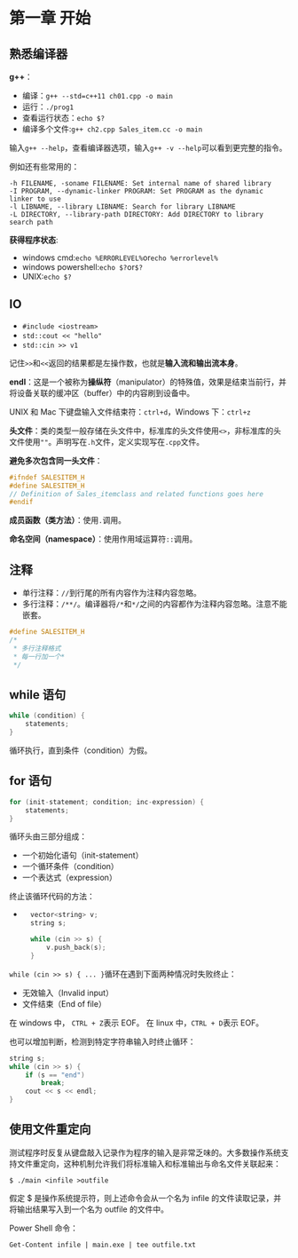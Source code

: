 # 第一章 开始

## 熟悉编译器

**g++**：

- 编译：`g++ --std=c++11 ch01.cpp -o main`
- 运行：`./prog1`
- 查看运行状态：`echo $?`
- 编译多个文件:`g++ ch2.cpp Sales_item.cc -o main`

输入`g++ --help`，查看编译器选项，输入`g++ -v --help`可以看到更完整的指令。

例如还有些常用的：

```shell
-h FILENAME, -soname FILENAME: Set internal name of shared library
-I PROGRAM, --dynamic-linker PROGRAM: Set PROGRAM as the dynamic linker to use
-l LIBNAME, --library LIBNAME: Search for library LIBNAME
-L DIRECTORY, --library-path DIRECTORY: Add DIRECTORY to library search path
```

**获得程序状态**:

- windows cmd:`echo %ERRORLEVEL%`or`echo %errorlevel%`
- windows powershell:`echo $?`or`$?`
- UNIX:`echo $?`

## IO

- `#include <iostream>`
- `std::cout << "hello"`
- `std::cin >> v1`

记住`>>`和`<<`返回的结果都是左操作数，也就是**输入流和输出流本身**。

**endl**：这是一个被称为**操纵符**（manipulator）的特殊值，效果是结束当前行，并将设备关联的缓冲区（buffer）中的内容刷到设备中。

UNIX 和 Mac 下键盘输入文件结束符：`ctrl+d`，Windows 下：`ctrl+z`

**头文件**：类的类型一般存储在头文件中，标准库的头文件使用`<>`，非标准库的头文件使用`""`。声明写在`.h`文件，定义实现写在`.cpp`文件。

**避免多次包含同一头文件**：

```cpp
#ifndef SALESITEM_H
#define SALESITEM_H
// Definition of Sales_itemclass and related functions goes here
#endif
```

**成员函数（类方法）**：使用`.`调用。

**命名空间（namespace）**：使用作用域运算符`::`调用。

## 注释

- 单行注释：`//`到行尾的所有内容作为注释内容忽略。
- 多行注释：`/**/`。编译器将`/*`和`*/`之间的内容都作为注释内容忽略。注意不能嵌套。

```cpp
#define SALESITEM_H
/*
 * 多行注释格式
 * 每一行加一个*
 */
```

## while 语句

```cpp
while (condition) {
    statements;
}
```

循环执行，直到条件（condition）为假。

## for 语句

```cpp
for (init-statement; condition; inc-expression) {
    statements;  
}
```

循环头由三部分组成：

- 一个初始化语句（init-statement）
- 一个循环条件（condition）
- 一个表达式（expression）

终止该循环代码的方法：
- ```cpp
    vector<string> v;
    string s;

    while (cin >> s) {
        v.push_back(s);
    }
    ```
`while (cin >> s) { ... }`循环在遇到下面两种情况时失败终止：

- 无效输入（Invalid input）
- 文件结束（End of file）

在 windows 中， `CTRL + Z`表示 EOF。
在 linux 中，`CTRL + D`表示 EOF。

也可以增加判断，检测到特定字符串输入时终止循环：

```cpp
string s;
while (cin >> s) {
    if (s == "end")
        break;
    cout << s << endl;
}
```

## 使用文件重定向

测试程序时反复从键盘敲入记录作为程序的输入是非常乏味的。大多数操作系统支持文件重定向，这种机制允许我们将标准输入和标准输出与命名文件关联起来：

```shell
$ ./main <infile >outfile
```

假定 $ 是操作系统提示符，则上述命令会从一个名为 infile 的文件读取记录，并将输出结果写入到一个名为 outfile 的文件中。

Power Shell 命令：

```shell
Get-Content infile | main.exe | tee outfile.txt
```
